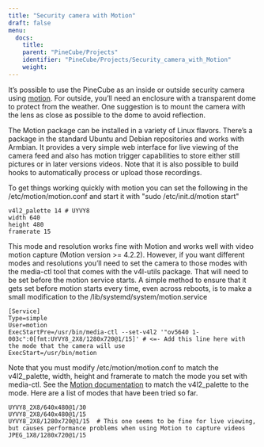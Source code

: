 ```yaml
---
title: "Security camera with Motion"
draft: false
menu:
  docs:
    title:
    parent: "PineCube/Projects"
    identifier: "PineCube/Projects/Security_camera_with_Motion"
    weight: 
---
```


It’s possible to use the PineCube as an inside or outside security camera using [motion](https://motion-project.github.io/index.html). For outside, you’ll need an enclosure with a transparent dome to protect from the weather. One suggestion is to mount the camera with the lens as close as possible to the dome to avoid reflection.

The Motion package can be installed in a variety of Linux flavors. There’s a package in the standard Ubuntu and Debian repositories and works with Armbian. It provides a very simple web interface for live viewing of the camera feed and also has motion trigger capabilities to store either still pictures or in later versions videos. Note that it is also possible to build hooks to automatically process or upload those recordings.

To get things working quickly with motion you can set the following in the /etc/motion/motion.conf and start it with "sudo /etc/init.d/motion start"

    v4l2_palette 14 # UYVY8
    width 640
    height 480
    framerate 15

This mode and resolution works fine with Motion and works well with video motion capture (Motion version >= 4.2.2). However, if you want different modes and resolutions you’ll need to set the camera to those modes with the media-ctl tool that comes with the v4l-utils package. That will need to be set before the motion service starts. A simple method to ensure that it gets set before motion starts every time, even across reboots, is to make a small modification to the /lib/systemd/system/motion.service

```
[Service]
Type=simple
User=motion
ExecStartPre=/usr/bin/media-ctl --set-v4l2 '"ov5640 1-003c":0[fmt:UYVY8_2X8/1280x720@1/15]' # <=- Add this line here with the mode that the camera will use
ExecStart=/usr/bin/motion
```

Note that you must modify /etc/motion/motion.conf to match the v4l2_palette, width, height and framerate to match the mode you set with media-ctl. See the [Motion documentation](https://motion-project.github.io/motion_config.html#v4l2_palette) to match the v4l2_palette to the mode. Here are a list of modes that have been tried so far.

```
UYVY8_2X8/640x480@1/30
UYVY8_2X8/640x480@1/15
UYVY8_2X8/1280x720@1/15  # This one seems to be fine for live viewing, but causes performance problems when using Motion to capture videos
JPEG_1X8/1280x720@1/15
```
